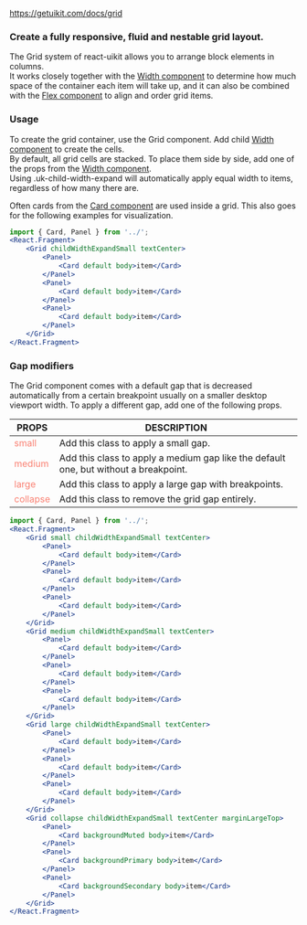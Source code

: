 https://getuikit.com/docs/grid

### Create a fully responsive, fluid and nestable grid layout.
The Grid system of react-uikit allows you to arrange block elements in columns.  
It works closely together with the <a href='#/Width' target='blank'>Width component</a> to determine how much space of the container each item will take up, 
and it can also be combined with the <a href='#/Flex' target='blank'>Flex component</a> to align and order grid items.

### Usage
To create the grid container, use the Grid component.
Add child <a href='#/Width' target='blank'>Width component</a> to create the cells.  
By default, all grid cells are stacked.
To place them side by side, add one of the props from the <a href='#/Width' target='blank'>Width component</a>.  
Using .uk-child-width-expand will automatically apply equal width to items, regardless of how many there are.

Often cards from the <a href='#/Card' target='blank'>Card component</a> are used inside a grid. This also goes for the following examples for visualization.

```jsx
import { Card, Panel } from '../';
<React.Fragment>
    <Grid childWidthExpandSmall textCenter>
        <Panel>
            <Card default body>item</Card>
        </Panel>
        <Panel>
            <Card default body>item</Card>
        </Panel>
        <Panel>
            <Card default body>item</Card>
        </Panel>
    </Grid>
</React.Fragment>
```

### Gap modifiers
The Grid component comes with a default gap that is decreased automatically from a certain breakpoint usually on a smaller desktop viewport width.
To apply a different gap, add one of the following props.

| PROPS  | DESCRIPTION |
| ----- | ----------- |
| <span style="color:salmon">small</span> | Add this class to apply a small gap. |
| <span style="color:salmon">medium</span> | Add this class to apply a medium gap like the default one, but without a breakpoint. |
| <span style="color:salmon">large</span> | Add this class to apply a large gap with breakpoints. |
| <span style="color:salmon">collapse</span> | Add this class to remove the grid gap entirely. |

```jsx
import { Card, Panel } from '../';
<React.Fragment>
    <Grid small childWidthExpandSmall textCenter>
        <Panel>
            <Card default body>item</Card>
        </Panel>
        <Panel>
            <Card default body>item</Card>
        </Panel>
        <Panel>
            <Card default body>item</Card>
        </Panel>
    </Grid>
    <Grid medium childWidthExpandSmall textCenter>
        <Panel>
            <Card default body>item</Card>
        </Panel>
        <Panel>
            <Card default body>item</Card>
        </Panel>
        <Panel>
            <Card default body>item</Card>
        </Panel>
    </Grid>
    <Grid large childWidthExpandSmall textCenter>
        <Panel>
            <Card default body>item</Card>
        </Panel>
        <Panel>
            <Card default body>item</Card>
        </Panel>
        <Panel>
            <Card default body>item</Card>
        </Panel>
    </Grid>
    <Grid collapse childWidthExpandSmall textCenter marginLargeTop>
        <Panel>
            <Card backgroundMuted body>item</Card>
        </Panel>
        <Panel>
            <Card backgroundPrimary body>item</Card>
        </Panel>
        <Panel>
            <Card backgroundSecondary body>item</Card>
        </Panel>
    </Grid>
</React.Fragment>
```
